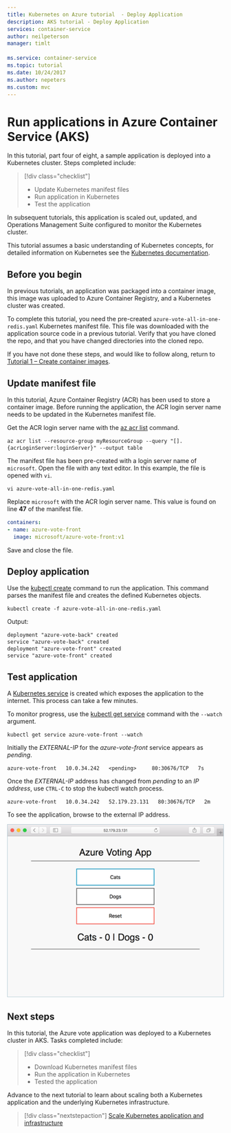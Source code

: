 ```yaml
---
title: Kubernetes on Azure tutorial  - Deploy Application
description: AKS tutorial - Deploy Application
services: container-service
author: neilpeterson
manager: timlt

ms.service: container-service
ms.topic: tutorial
ms.date: 10/24/2017
ms.author: nepeters
ms.custom: mvc
---
```


# Run applications in Azure Container Service (AKS)

In this tutorial, part four of eight, a sample application is deployed into a Kubernetes cluster. Steps completed include:

> [!div class="checklist"]
> * Update Kubernetes manifest files
> * Run application in Kubernetes
> * Test the application

In subsequent tutorials, this application is scaled out, updated, and Operations Management Suite configured to monitor the Kubernetes cluster.

This tutorial assumes a basic understanding of Kubernetes concepts, for detailed information on Kubernetes see the [Kubernetes documentation][kubernetes-documentation].

## Before you begin

In previous tutorials, an application was packaged into a container image, this image was uploaded to Azure Container Registry, and a Kubernetes cluster was created. 

To complete this tutorial, you need the pre-created `azure-vote-all-in-one-redis.yaml` Kubernetes manifest file. This file was downloaded with the application source code in a previous tutorial. Verify that you have cloned the repo, and that you have changed directories into the cloned repo.

If you have not done these steps, and would like to follow along, return to [Tutorial 1 – Create container images][aks-tutorial-prepare-app].

## Update manifest file

In this tutorial, Azure Container Registry (ACR) has been used to store a container image. Before running the application, the ACR login server name needs to be updated in the Kubernetes manifest file.

Get the ACR login server name with the [az acr list][az-acr-list] command.

```azurecli
az acr list --resource-group myResourceGroup --query "[].{acrLoginServer:loginServer}" --output table
```

The manifest file has been pre-created with a login server name of `microsoft`. Open the file with any text editor. In this example, the file is opened with `vi`.

```console
vi azure-vote-all-in-one-redis.yaml
```

Replace `microsoft` with the ACR login server name. This value is found on line **47** of the manifest file.

```yaml
containers:
- name: azure-vote-front
  image: microsoft/azure-vote-front:v1
```

Save and close the file.

## Deploy application

Use the [kubectl create][kubectl-create] command to run the application. This command parses the manifest file and creates the defined Kubernetes objects.

```azurecli
kubectl create -f azure-vote-all-in-one-redis.yaml
```

Output:

```
deployment "azure-vote-back" created
service "azure-vote-back" created
deployment "azure-vote-front" created
service "azure-vote-front" created
```

## Test application

A [Kubernetes service][kubernetes-service] is created which exposes the application to the internet. This process can take a few minutes. 

To monitor progress, use the [kubectl get service][kubectl-get] command with the `--watch` argument.

```azurecli
kubectl get service azure-vote-front --watch
```

Initially the *EXTERNAL-IP* for the *azure-vote-front* service appears as *pending*.
  
```
azure-vote-front   10.0.34.242   <pending>     80:30676/TCP   7s
```

Once the *EXTERNAL-IP* address has changed from *pending* to an *IP address*, use `CTRL-C` to stop the kubectl watch process. 

```
azure-vote-front   10.0.34.242   52.179.23.131   80:30676/TCP   2m
```

To see the application, browse to the external IP address.

![Image of Kubernetes cluster on Azure](media/container-service-kubernetes-tutorials/azure-vote.png)

## Next steps

In this tutorial, the Azure vote application was deployed to a Kubernetes cluster in AKS. Tasks completed include:  

> [!div class="checklist"]
> * Download Kubernetes manifest files
> * Run the application in Kubernetes
> * Tested the application

Advance to the next tutorial to learn about scaling both a Kubernetes application and the underlying Kubernetes infrastructure. 

> [!div class="nextstepaction"]
> [Scale Kubernetes application and infrastructure][aks-tutorial-scale]

<!-- LINKS - external -->
[kubectl-create]: https://kubernetes.io/docs/reference/generated/kubectl/kubectl-commands#create
[kubectl-get]: https://kubernetes.io/docs/reference/generated/kubectl/kubectl-commands#get
[kubernetes-documentation]: https://kubernetes.io/docs/home/
[kubernetes-service]: https://kubernetes.io/docs/concepts/services-networking/service/

<!-- LINKS - internal -->
[aks-tutorial-prepare-app]: ./tutorial-kubernetes-prepare-app.md
[aks-tutorial-scale]: ./tutorial-kubernetes-scale.md
[az-acr-list]: /cli/azure/acr#list
